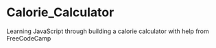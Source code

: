 # Calorie_Calculator
Learning JavaScript through building a calorie calculator with help from FreeCodeCamp
